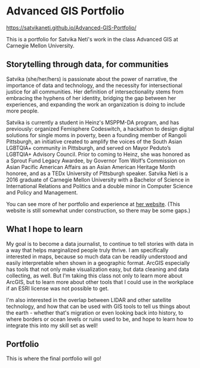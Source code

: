 # Advanced GIS Portfolio
https://satvikaneti.github.io/Advanced-GIS-Portfolio/

This is a portfolio for Satvika Neti's work in the class Advanced GIS at Carnegie Mellon University.

## Storytelling through data, for communities
Satvika (she/her/hers) is passionate about the power of narrative, the importance of data and technology, and the necessity for intersectional justice for all communities. Her definition of intersectionality stems from embracing the hyphens of her identity, bridging the gap between her experiences, and expanding the work an organization is doing to include more people.

Satvika is currently a student in Heinz's MSPPM-DA program, and has previously: organized Femisphere Codeswitch, a hackathon to design digital solutions for single moms in poverty, been a founding member of Rangoli Pittsburgh, an initiative created to amplify the voices of the South Asian LGBTQIA+ community in Pittsburgh, and served on Mayor Peduto’s LGBTQIA+ Advisory Council. Prior to coming to Heinz, she was honored as a Sprout Fund Legacy Awardee, by Governor Tom Wolf’s Commission on Asian Pacific American Affairs as an Asian American Heritage Month honoree, and as a TEDx University of Pittsburgh speaker. Satvika Neti is a 2016 graduate of Carnegie Mellon University with a Bachelor of Science in International Relations and Politics and a double minor in Computer Science and Policy and Management.

You can see more of her portfolio and experience at [her website](https://sites.google.com/view/embracingthehyphen/home). (This website is still somewhat under construction, so there may be some gaps.)

## What I hope to learn
My goal is to become a data journalist, to continue to tell stories with data in a way that helps marginalized people truly thrive. I am specifically interested in maps, because so much data can be readily understood and easily interpretable when shown in a geographic format. ArcGIS especially has tools that not only make visualization easy, but data cleaning and data collecting, as well. But I'm taking this class not only to learn more about ArcGIS, but to learn more about other tools that I could use in the workplace if an ESRI license was not possible to get. 

I'm also interested in the overlap between LIDAR and other satellite technology, and how that can be used with GIS tools to tell us things about the earth - whether that's migration or even looking back into history, to where borders or ocean levels or ruins used to be, and hope to learn how to integrate this into my skill set as well! 

## Portfolio
This is where the final portfolio will go!
